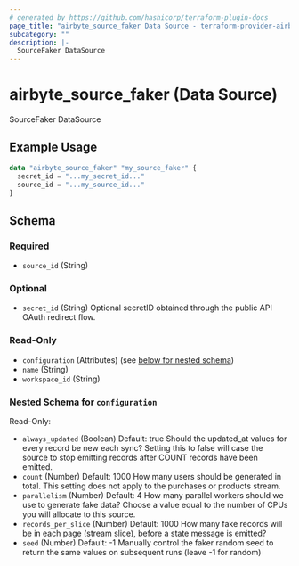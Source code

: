 ```yaml
---
# generated by https://github.com/hashicorp/terraform-plugin-docs
page_title: "airbyte_source_faker Data Source - terraform-provider-airbyte"
subcategory: ""
description: |-
  SourceFaker DataSource
---
```


# airbyte_source_faker (Data Source)

SourceFaker DataSource

## Example Usage

```terraform
data "airbyte_source_faker" "my_source_faker" {
  secret_id = "...my_secret_id..."
  source_id = "...my_source_id..."
}
```

<!-- schema generated by tfplugindocs -->
## Schema

### Required

- `source_id` (String)

### Optional

- `secret_id` (String) Optional secretID obtained through the public API OAuth redirect flow.

### Read-Only

- `configuration` (Attributes) (see [below for nested schema](#nestedatt--configuration))
- `name` (String)
- `workspace_id` (String)

<a id="nestedatt--configuration"></a>
### Nested Schema for `configuration`

Read-Only:

- `always_updated` (Boolean) Default: true
Should the updated_at values for every record be new each sync?  Setting this to false will case the source to stop emitting records after COUNT records have been emitted.
- `count` (Number) Default: 1000
How many users should be generated in total.  This setting does not apply to the purchases or products stream.
- `parallelism` (Number) Default: 4
How many parallel workers should we use to generate fake data?  Choose a value equal to the number of CPUs you will allocate to this source.
- `records_per_slice` (Number) Default: 1000
How many fake records will be in each page (stream slice), before a state message is emitted?
- `seed` (Number) Default: -1
Manually control the faker random seed to return the same values on subsequent runs (leave -1 for random)


